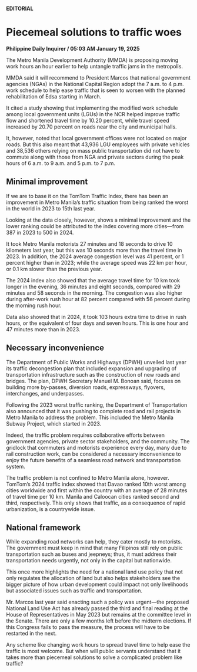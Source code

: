 **EDITORIAL**

# Piecemeal solutions to traffic woes

****Philippine Daily Inquirer / 05:03 AM January 19, 2025****

The Metro Manila Development Authority (MMDA) is proposing moving work hours an hour earlier to help untangle traffic jams in the metropolis.

MMDA said it will recommend to President Marcos that national government agencies (NGAs) in the National Capital Region adopt the 7 a.m. to 4 p.m. work schedule to help ease traffic that is seen to worsen with the planned rehabilitation of Edsa starting in March.

It cited a study showing that implementing the modified work schedule among local government units (LGUs) in the NCR helped improve traffic flow and shortened travel time by 10.20 percent, while travel speed increased by 20.70 percent on roads near the city and municipal halls.

It, however, noted that local government offices were not located on major roads. But this also meant that 43,936 LGU employees with private vehicles and 38,536 others relying on mass public transportation did not have to commute along with those from NGA and private sectors during the peak hours of 6 a.m. to 9 a.m. and 5 p.m. to 7 p.m.

## Minimal improvement

If we are to base it on the TomTom Traffic Index, there has been an improvement in Metro Manila’s traffic situation from being ranked the worst in the world in 2023 to 15th last year.

Looking at the data closely, however, shows a minimal improvement and the lower ranking could be attributed to the index covering more cities—from 387 in 2023 to 500 in 2024.

It took Metro Manila motorists 27 minutes and 18 seconds to drive 10 kilometers last year, but this was 10 seconds more than the travel time in 2023. In addition, the 2024 average congestion level was 41 percent, or 1 percent higher than in 2023; while the average speed was 22 km per hour, or 0.1 km slower than the previous year.

The 2024 index also showed that the average travel time for 10 km took longer in the evening, 36 minutes and eight seconds, compared with 29 minutes and 58 seconds in the morning. The congestion was also higher during after-work rush hour at 82 percent compared with 56 percent during the morning rush hour.

Data also showed that in 2024, it took 103 hours extra time to drive in rush hours, or the equivalent of four days and seven hours. This is one hour and 47 minutes more than in 2023.

## Necessary inconvenience

The Department of Public Works and Highways (DPWH) unveiled last year its traffic decongestion plan that included expansion and upgrading of transportation infrastructure such as the construction of new roads and bridges. The plan, DPWH Secretary Manuel M. Bonoan said, focuses on building more by-passes, diversion roads, expressways, flyovers, interchanges, and underpasses.

Following the 2023 worst traffic ranking, the Department of Transportation also announced that it was pushing to complete road and rail projects in Metro Manila to address the problem. This included the Metro Manila Subway Project, which started in 2023.

Indeed, the traffic problem requires collaborative efforts between government agencies, private sector stakeholders, and the community. The gridlock that commuters and motorists experience every day, many due to rail construction work, can be considered a necessary inconvenience to enjoy the future benefits of a seamless road network and transportation system.

The traffic problem is not confined to Metro Manila alone, however. TomTom’s 2024 traffic index showed that Davao ranked 10th worst among cities worldwide and first within the country with an average of 28 minutes of travel time per 10 km. Manila and Caloocan cities ranked second and third, respectively. This only shows that traffic, as a consequence of rapid urbanization, is a countrywide issue.

## National framework

While expanding road networks can help, they cater mostly to motorists. The government must keep in mind that many Filipinos still rely on public transportation such as buses and jeepneys; thus, it must address their transportation needs urgently, not only in the capital but nationwide.

This once more highlights the need for a national land use policy that not only regulates the allocation of land but also helps stakeholders see the bigger picture of how urban development could impact not only livelihoods but associated issues such as traffic and transportation.

Mr. Marcos last year said enacting such a policy was urgent—the proposed National Land Use Act has already passed the third and final reading at the House of Representatives in May 2023 but remains at the committee level in the Senate. There are only a few months left before the midterm elections. If this Congress fails to pass the measure, the process will have to be restarted in the next.

Any scheme like changing work hours to spread travel time to help ease the traffic is most welcome. But when will public servants understand that it takes more than piecemeal solutions to solve a complicated problem like traffic?